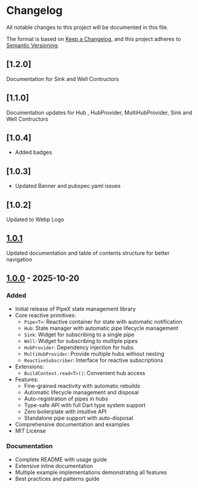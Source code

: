 # Changelog

All notable changes to this project will be documented in this file.

The format is based on [Keep a Changelog](https://keepachangelog.com/en/1.0.0/),
and this project adheres to [Semantic Versioning](https://semver.org/spec/v2.0.0.html).

## [1.2.0]
 Documentation for Sink and Well Contructors 

## [1.1.0]
 Documentation updates for Hub , HubProvider, MultiHubProvider, Sink and Well Contructors 

## [1.0.4]
- Added badges 

## [1.0.3] 

- Updated Banner and pubspec.yaml issues

## [1.0.2]
Updated to Webp Logo

## [1.0.1] 

 Updated documentation and table of contents structure for better navigation

## [1.0.0] - 2025-10-20

### Added
- Initial release of PipeX state management library
- Core reactive primitives:
  - `Pipe<T>`: Reactive container for state with automatic notification
  - `Hub`: State manager with automatic pipe lifecycle management
  - `Sink`: Widget for subscribing to a single pipe
  - `Well`: Widget for subscribing to multiple pipes
  - `HubProvider`: Dependency injection for hubs
  - `MultiHubProvider`: Provide multiple hubs without nesting
  - `ReactiveSubscriber`: Interface for reactive subscriptions
- Extensions:
  - `BuildContext.read<T>()`: Convenient hub access
- Features:
  - Fine-grained reactivity with automatic rebuilds
  - Automatic lifecycle management and disposal
  - Auto-registration of pipes in hubs
  - Type-safe API with full Dart type system support
  - Zero boilerplate with intuitive API
  - Standalone pipe support with auto-disposal
- Comprehensive documentation and examples
- MIT License

### Documentation
- Complete README with usage guide
- Extensive inline documentation
- Multiple example implementations demonstrating all features
- Best practices and patterns guide

[1.0.1]: https://github.com/yourusername/pipe_x/releases/tag/v1.1.0
[1.0.0]: https://github.com/yourusername/pipe_x/releases/tag/v1.0.0



